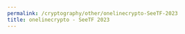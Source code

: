 ```yaml
---
permalink: /cryptography/other/onelinecrypto-SeeTF-2023
title: onelinecrypto - SeeTF 2023
---
```


<br>
<br>


